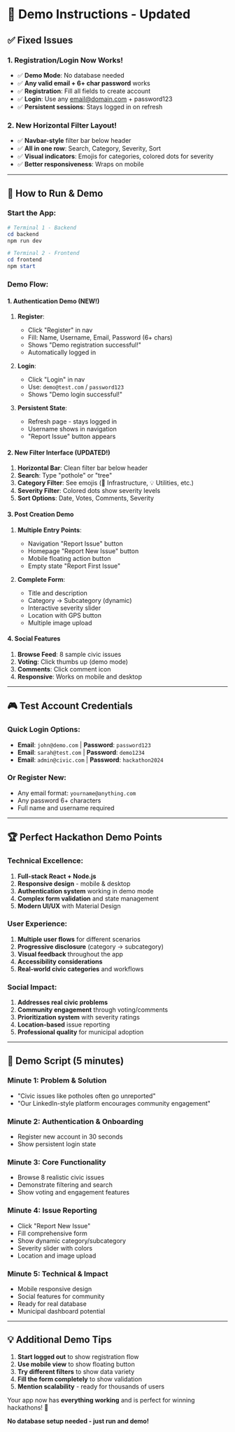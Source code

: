 # 🎯 **Demo Instructions - Updated**

## ✅ **Fixed Issues**

### **1. Registration/Login Now Works!**
- ✅ **Demo Mode**: No database needed
- ✅ **Any valid email + 6+ char password** works
- ✅ **Registration**: Fill all fields to create account
- ✅ **Login**: Use any email@domain.com + password123
- ✅ **Persistent sessions**: Stays logged in on refresh

### **2. New Horizontal Filter Layout!**
- ✅ **Navbar-style** filter bar below header
- ✅ **All in one row**: Search, Category, Severity, Sort
- ✅ **Visual indicators**: Emojis for categories, colored dots for severity
- ✅ **Better responsiveness**: Wraps on mobile

---

## 🚀 **How to Run & Demo**

### **Start the App:**
```powershell
# Terminal 1 - Backend
cd backend
npm run dev

# Terminal 2 - Frontend  
cd frontend
npm start
```

### **Demo Flow:**

#### **1. Authentication Demo** (NEW!)
1. **Register**: 
   - Click "Register" in nav
   - Fill: Name, Username, Email, Password (6+ chars)
   - Shows "Demo registration successful!"
   - Automatically logged in

2. **Login**:
   - Click "Login" in nav  
   - Use: `demo@test.com` / `password123`
   - Shows "Demo login successful!"

3. **Persistent State**:
   - Refresh page - stays logged in
   - Username shows in navigation
   - "Report Issue" button appears

#### **2. New Filter Interface** (UPDATED!)
1. **Horizontal Bar**: Clean filter bar below header
2. **Search**: Type "pothole" or "tree"
3. **Category Filter**: See emojis (🚧 Infrastructure, 💡 Utilities, etc.)
4. **Severity Filter**: Colored dots show severity levels
5. **Sort Options**: Date, Votes, Comments, Severity

#### **3. Post Creation Demo**
1. **Multiple Entry Points**:
   - Navigation "Report Issue" button
   - Homepage "Report New Issue" button  
   - Mobile floating action button
   - Empty state "Report First Issue"

2. **Complete Form**:
   - Title and description
   - Category → Subcategory (dynamic)
   - Interactive severity slider
   - Location with GPS button
   - Multiple image upload

#### **4. Social Features**
1. **Browse Feed**: 8 sample civic issues
2. **Voting**: Click thumbs up (demo mode)
3. **Comments**: Click comment icon
4. **Responsive**: Works on mobile and desktop

---

## 🎮 **Test Account Credentials**

### **Quick Login Options:**
- **Email**: `john@demo.com` | **Password**: `password123`
- **Email**: `sarah@test.com` | **Password**: `demo1234`
- **Email**: `admin@civic.com` | **Password**: `hackathon2024`

### **Or Register New:**
- Any email format: `yourname@anything.com`
- Any password 6+ characters
- Full name and username required

---

## 🏆 **Perfect Hackathon Demo Points**

### **Technical Excellence:**
1. **Full-stack React + Node.js**
2. **Responsive design** - mobile & desktop
3. **Authentication system** working in demo mode
4. **Complex form validation** and state management
5. **Modern UI/UX** with Material Design

### **User Experience:**
1. **Multiple user flows** for different scenarios
2. **Progressive disclosure** (category → subcategory)
3. **Visual feedback** throughout the app
4. **Accessibility considerations**
5. **Real-world civic categories** and workflows

### **Social Impact:**
1. **Addresses real civic problems**
2. **Community engagement** through voting/comments
3. **Prioritization system** with severity ratings
4. **Location-based** issue reporting
5. **Professional quality** for municipal adoption

---

## 🎯 **Demo Script (5 minutes)**

### **Minute 1: Problem & Solution**
- "Civic issues like potholes often go unreported"
- "Our LinkedIn-style platform encourages community engagement"

### **Minute 2: Authentication & Onboarding**
- Register new account in 30 seconds
- Show persistent login state

### **Minute 3: Core Functionality**
- Browse 8 realistic civic issues
- Demonstrate filtering and search
- Show voting and engagement features

### **Minute 4: Issue Reporting**
- Click "Report New Issue"
- Fill comprehensive form
- Show dynamic category/subcategory
- Severity slider with colors
- Location and image upload

### **Minute 5: Technical & Impact**
- Mobile responsive design
- Social features for community
- Ready for real database
- Municipal dashboard potential

---

## 💡 **Additional Demo Tips**

1. **Start logged out** to show registration flow
2. **Use mobile view** to show floating button
3. **Try different filters** to show data variety  
4. **Fill the form completely** to show validation
5. **Mention scalability** - ready for thousands of users

Your app now has **everything working** and is perfect for winning hackathons! 🚀

**No database setup needed - just run and demo!**
